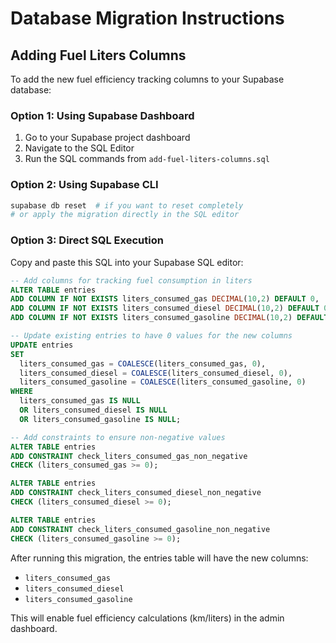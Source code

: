 # Database Migration Instructions

## Adding Fuel Liters Columns

To add the new fuel efficiency tracking columns to your Supabase database:

### Option 1: Using Supabase Dashboard
1. Go to your Supabase project dashboard
2. Navigate to the SQL Editor
3. Run the SQL commands from `add-fuel-liters-columns.sql`

### Option 2: Using Supabase CLI
```bash
supabase db reset  # if you want to reset completely
# or apply the migration directly in the SQL editor
```

### Option 3: Direct SQL Execution
Copy and paste this SQL into your Supabase SQL editor:

```sql
-- Add columns for tracking fuel consumption in liters
ALTER TABLE entries 
ADD COLUMN IF NOT EXISTS liters_consumed_gas DECIMAL(10,2) DEFAULT 0,
ADD COLUMN IF NOT EXISTS liters_consumed_diesel DECIMAL(10,2) DEFAULT 0,
ADD COLUMN IF NOT EXISTS liters_consumed_gasoline DECIMAL(10,2) DEFAULT 0;

-- Update existing entries to have 0 values for the new columns
UPDATE entries 
SET 
  liters_consumed_gas = COALESCE(liters_consumed_gas, 0),
  liters_consumed_diesel = COALESCE(liters_consumed_diesel, 0),
  liters_consumed_gasoline = COALESCE(liters_consumed_gasoline, 0)
WHERE 
  liters_consumed_gas IS NULL 
  OR liters_consumed_diesel IS NULL 
  OR liters_consumed_gasoline IS NULL;

-- Add constraints to ensure non-negative values
ALTER TABLE entries 
ADD CONSTRAINT check_liters_consumed_gas_non_negative 
CHECK (liters_consumed_gas >= 0);

ALTER TABLE entries 
ADD CONSTRAINT check_liters_consumed_diesel_non_negative 
CHECK (liters_consumed_diesel >= 0);

ALTER TABLE entries 
ADD CONSTRAINT check_liters_consumed_gasoline_non_negative 
CHECK (liters_consumed_gasoline >= 0);
```

After running this migration, the entries table will have the new columns:
- `liters_consumed_gas`
- `liters_consumed_diesel` 
- `liters_consumed_gasoline`

This will enable fuel efficiency calculations (km/liters) in the admin dashboard.
